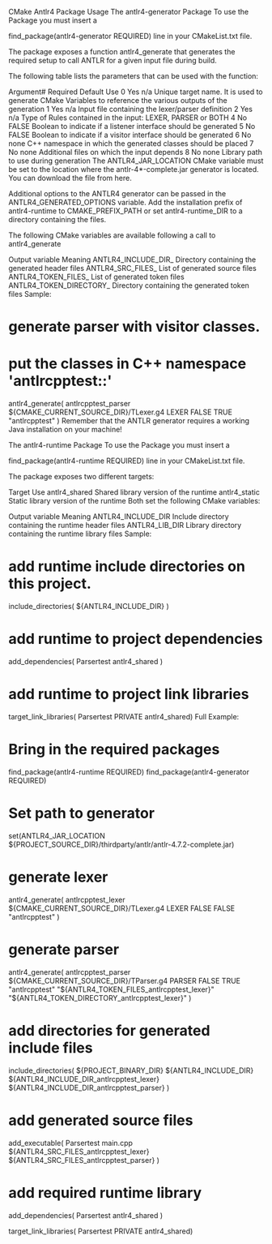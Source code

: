 CMake Antlr4 Package Usage
The antlr4-generator Package
To use the Package you must insert a

find_package(antlr4-generator REQUIRED)
line in your CMakeList.txt file.

The package exposes a function antlr4_generate that generates the required setup to call ANTLR for a given input file during build.

The following table lists the parameters that can be used with the function:

Argument#	Required	Default	Use
0	Yes	n/a	Unique target name. It is used to generate CMake Variables to reference the various outputs of the generation
1	Yes	n/a	Input file containing the lexer/parser definition
2	Yes	n/a	Type of Rules contained in the input: LEXER, PARSER or BOTH
4	No	FALSE	Boolean to indicate if a listener interface should be generated
5	No	FALSE	Boolean to indicate if a visitor interface should be generated
6	No	none	C++ namespace in which the generated classes should be placed
7	No	none	Additional files on which the input depends
8	No	none	Library path to use during generation
The ANTLR4_JAR_LOCATION CMake variable must be set to the location where the antlr-4*-complete.jar generator is located. You can download the file from here.

Additional options to the ANTLR4 generator can be passed in the ANTLR4_GENERATED_OPTIONS variable. Add the installation prefix of antlr4-runtime to CMAKE_PREFIX_PATH or set antlr4-runtime_DIR to a directory containing the files.

The following CMake variables are available following a call to antlr4_generate

Output variable	Meaning
ANTLR4_INCLUDE_DIR_<Target name>	Directory containing the generated header files
ANTLR4_SRC_FILES_<Target name>	List of generated source files
ANTLR4_TOKEN_FILES_<Target name>	List of generated token files
ANTLR4_TOKEN_DIRECTORY_<Target name>	Directory containing the generated token files
Sample:
 # generate parser with visitor classes.
 # put the classes in C++ namespace 'antlrcpptest::'
 antlr4_generate( 
   antlrcpptest_parser
   ${CMAKE_CURRENT_SOURCE_DIR}/TLexer.g4
   LEXER
   FALSE
   TRUE
   "antlrcpptest"
   )
Remember that the ANTLR generator requires a working Java installation on your machine!

The antlr4-runtime Package
To use the Package you must insert a

find_package(antlr4-runtime REQUIRED)
line in your CMakeList.txt file.

The package exposes two different targets:

Target	Use
antlr4_shared	Shared library version of the runtime
antlr4_static	Static library version of the runtime
Both set the following CMake variables:

Output variable	Meaning
ANTLR4_INCLUDE_DIR	Include directory containing the runtime header files
ANTLR4_LIB_DIR	Library directory containing the runtime library files
Sample:
# add runtime include directories on this project.
include_directories( ${ANTLR4_INCLUDE_DIR} )

# add runtime to project dependencies
add_dependencies( Parsertest antlr4_shared )

# add runtime to project link libraries
target_link_libraries( Parsertest PRIVATE 
                       antlr4_shared)
Full Example:
 # Bring in the required packages
 find_package(antlr4-runtime REQUIRED)
 find_package(antlr4-generator REQUIRED)
 
 # Set path to generator
 set(ANTLR4_JAR_LOCATION ${PROJECT_SOURCE_DIR}/thirdparty/antlr/antlr-4.7.2-complete.jar)
 
 # generate lexer
 antlr4_generate( 
   antlrcpptest_lexer
   ${CMAKE_CURRENT_SOURCE_DIR}/TLexer.g4
   LEXER
   FALSE
   FALSE
   "antlrcpptest"
   )
 
 # generate parser
 antlr4_generate( 
   antlrcpptest_parser
   ${CMAKE_CURRENT_SOURCE_DIR}/TParser.g4
   PARSER
   FALSE
   TRUE
   "antlrcpptest"
   "${ANTLR4_TOKEN_FILES_antlrcpptest_lexer}"
   "${ANTLR4_TOKEN_DIRECTORY_antlrcpptest_lexer}"
   )
 
 # add directories for generated include files
 include_directories( ${PROJECT_BINARY_DIR} ${ANTLR4_INCLUDE_DIR} ${ANTLR4_INCLUDE_DIR_antlrcpptest_lexer} ${ANTLR4_INCLUDE_DIR_antlrcpptest_parser} )
 
 # add generated source files
 add_executable( Parsertest main.cpp ${ANTLR4_SRC_FILES_antlrcpptest_lexer} ${ANTLR4_SRC_FILES_antlrcpptest_parser} )
 
 # add required runtime library
 add_dependencies( Parsertest antlr4_shared )
 
 target_link_libraries( Parsertest PRIVATE 
                        antlr4_shared)
 

